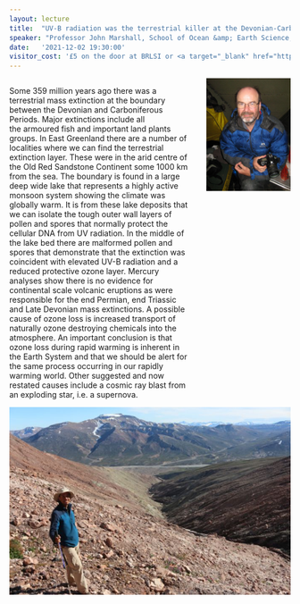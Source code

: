 ```yaml
---
layout: lecture
title:  "UV-B radiation was the terrestrial killer at the Devonian-Carboniferous boundary"
speaker: "Professor John Marshall, School of Ocean &amp; Earth Science, University of Southampton"
date:   '2021-12-02 19:30:00'
visitor_cost: '£5 on the door at BRLSI or <a target="_blank" href="https://bathgeolsoc.us12.list-manage.com/track/click?u=c51e8148e911135b811360427&id=4c3fe884fb&e=99d1569bae">Book via Eventbrite</a> to access via Zoom'
---
```

<p style="float: left; width: 64%;">Some 359 million years ago there was a terrestrial mass extinction at the boundary between the Devonian and Carboniferous Periods. Major extinctions include all the armoured fish and important land plants groups. In East Greenland there are a number of localities where we can find the terrestrial extinction layer. These were in the arid centre of the Old Red Sandstone Continent some 1000 km from the sea. The boundary is found in a large deep wide lake that represents a highly active monsoon system showing the climate was globally warm. It is from these lake deposits that we can isolate the tough outer wall layers of pollen and spores that normally protect the cellular DNA from UV radiation. In the middle of the lake bed there are malformed pollen and spores that demonstrate that the extinction was coincident with elevated UV-B radiation and a reduced protective ozone layer. Mercury analyses show there is no evidence for continental scale volcanic eruptions as were responsible for the end Permian, end Triassic and Late Devonian mass extinctions. A possible cause of ozone loss is increased transport of naturally ozone destroying chemicals into the atmosphere. An important conclusion is that ozone loss during rapid warming is inherent in the Earth System and that we should be alert for the same process occurring in our rapidly warming world. Other suggested and now restated causes include a cosmic ray blast from an exploding star, i.e. a supernova.</p>
<img style="float: right; margin-left: 15px; width: 30%;" src="/assets/John_Marshall_Dec_2021_image_1.jpg">

<img style="margin:auto; display: block; margin-top: 10px;" src="/assets/John_Marshall_Dec_2021_Ian Troth on section studied on Rebild Bakker.jpg">
